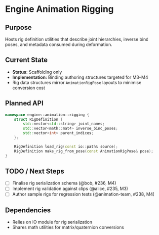 # Engine Animation Rigging

## Purpose
Hosts rig definition utilities that describe joint hierarchies, inverse bind poses, and metadata consumed during deformation.

## Current State
- **Status:** Scaffolding only
- **Implementation:** Binding authoring structures targeted for M3–M4
- Rig data structures mirror `AnimationRigPose` layouts to minimise conversion cost

## Planned API
```cpp
namespace engine::animation::rigging {
    struct RigDefinition {
        std::vector<std::string> joint_names;
        std::vector<math::mat4> inverse_bind_poses;
        std::vector<int> parent_indices;
    };

    RigDefinition load_rig(const io::path& source);
    RigDefinition make_rig_from_pose(const AnimationRigPose& pose);
}
```

## TODO / Next Steps
- [ ] Finalise rig serialization schema (@bob, #236, M4)
- [ ] Implement rig validation against clips (@alice, #235, M3)
- [ ] Author sample rigs for regression tests (@animation-team, #238, M4)

## Dependencies
- Relies on IO module for rig serialization
- Shares math utilities for matrix/quaternion conversions
